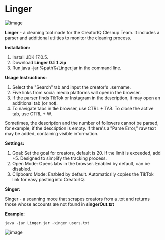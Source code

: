 # Linger

![image](https://github.com/trashplusplus/LinkGrabber/assets/19663951/56f80d99-0fc6-4260-ba66-45763aceab34)



**Linger** - a cleaning tool made for the CreatorIQ Cleanup Team. It includes a parser and additional utilities to monitor the cleaning process.

**Installation:**


1. Install JDK 17.0.5.
2. Download **Linger 0.5.1.zip**
2. Run java -jar %path%/Linger.jar in the command line.

**Usage Instructions:**

1. Select the "Search" tab and input the creator's username.
2. Five links from social media platforms will open in the browser.
3. If the parser finds TikTok or Instagram in the description, it may open an additional tab (or not).
4. To navigate tabs in the browser, use CTRL + TAB. To close the active tab, use CTRL + W.

Sometimes, the description and the number of followers cannot be parsed, for example, if the description is empty. If there's a "Parse Error," raw text may be added, containing visible information.

**Settings:**

1. Goal: Set the goal for creators, default is 20. If the limit is exceeded, add +5. Designed to simplify the tracking process.
2. Open Mode: Opens tabs in the browser. Enabled by default, can be disabled.
3. Clipboard Mode: Enabled by default. Automatically copies the TikTok link for easy pasting into CreatorIQ.

**Singer:**

Singer - a scanning mode that scrapes creators from a .txt and returns those whose accounts are not found in **singerOut.txt**

**Example:**

` java -jar Linger.jar -singer users.txt `

![image](https://github.com/trashplusplus/LinkGrabber/assets/19663951/3ec7d935-88ef-4cd3-9251-f43e9fffa45b)



